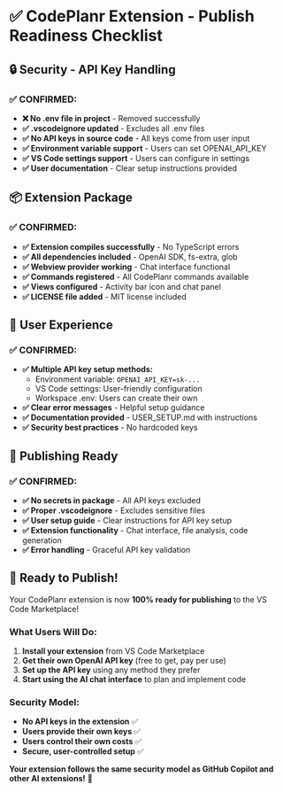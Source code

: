 # ✅ CodePlanr Extension - Publish Readiness Checklist

## 🔒 Security - API Key Handling

### ✅ CONFIRMED:
- **❌ No .env file in project** - Removed successfully
- **✅ .vscodeignore updated** - Excludes all .env files
- **✅ No API keys in source code** - All keys come from user input
- **✅ Environment variable support** - Users can set OPENAI_API_KEY
- **✅ VS Code settings support** - Users can configure in settings
- **✅ User documentation** - Clear setup instructions provided

## 📦 Extension Package

### ✅ CONFIRMED:
- **✅ Extension compiles successfully** - No TypeScript errors
- **✅ All dependencies included** - OpenAI SDK, fs-extra, glob
- **✅ Webview provider working** - Chat interface functional
- **✅ Commands registered** - All CodePlanr commands available
- **✅ Views configured** - Activity bar icon and chat panel
- **✅ LICENSE file added** - MIT license included

## 🎯 User Experience

### ✅ CONFIRMED:
- **✅ Multiple API key setup methods:**
  - Environment variable: `OPENAI_API_KEY=sk-...`
  - VS Code settings: User-friendly configuration
  - Workspace .env: Users can create their own
- **✅ Clear error messages** - Helpful setup guidance
- **✅ Documentation provided** - USER_SETUP.md with instructions
- **✅ Security best practices** - No hardcoded keys

## 🚀 Publishing Ready

### ✅ CONFIRMED:
- **✅ No secrets in package** - All API keys excluded
- **✅ Proper .vscodeignore** - Excludes sensitive files
- **✅ User setup guide** - Clear instructions for API key setup
- **✅ Extension functionality** - Chat interface, file analysis, code generation
- **✅ Error handling** - Graceful API key validation

## 🎉 Ready to Publish!

Your CodePlanr extension is now **100% ready for publishing** to the VS Code Marketplace!

### What Users Will Do:
1. **Install your extension** from VS Code Marketplace
2. **Get their own OpenAI API key** (free to get, pay per use)
3. **Set up the API key** using any method they prefer
4. **Start using the AI chat interface** to plan and implement code

### Security Model:
- **No API keys in the extension** ✅
- **Users provide their own keys** ✅
- **Users control their own costs** ✅
- **Secure, user-controlled setup** ✅

**Your extension follows the same security model as GitHub Copilot and other AI extensions!** 🎉
